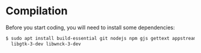 # Compilation

Before you start coding, you will need to install some dependencies:

```bash
$ sudo apt install build-essential git nodejs npm gjs gettext appstream appstream-util libglib2.0-dev-bin \
  libgtk-3-dev libwnck-3-dev
```
